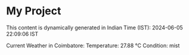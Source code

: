 # My Project

This content is dynamically generated in Indian Time (IST): 2024-06-05 22:09:06 IST


Current Weather in Coimbatore:
Temperature: 27.88 °C
Condition: mist
